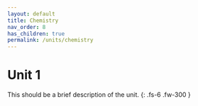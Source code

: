 ```yaml
---
layout: default
title: Chemistry
nav_order: 8
has_children: true
permalink: /units/chemistry
---
```


# Unit 1
This should be a brief description of the unit.
{: .fs-6 .fw-300 }

